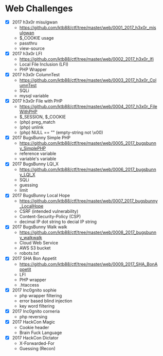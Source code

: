 # Web Challenges

* [x] 2017 h3x0r misulgwan
  - https://github.com/ktb88/ctf/tree/master/web/0001_2017_h3x0r_misulgwan
  - $\_COOKIE usage
  - passthru
  - view-source
* [x] 2017 h3x0r LFI
  - https://github.com/ktb88/ctf/tree/master/web/0002_2017_h3x0r_lfi
  - Local File Inclusion (LFI)
  - PHP Wrapper
* [x] 2017 h3x0r ColumnTest
  - https://github.com/ktb88/ctf/tree/master/web/0003_2017_h3x0r_ColumnTest
  - SQLi
  - mysql variable
* [x] 2017 h3x0r File with PHP
  - https://github.com/ktb88/ctf/tree/master/web/0004_2017_h3x0r_FileWithPHP
  - $\_SESSION, $\_COOKIE
  - (php) preg_match
  - (php) unlink
  - (php) NULL == "" (empty-string not \x00)
* [x] 2017 BugsBunny Simple PHP
  - https://github.com/ktb88/ctf/tree/master/web/0005_2017_bugsbunny_SimplePHP
  - reference variable
  - variable's variable
* [x] 2017 BugsBunny LQI_X
  - https://github.com/ktb88/ctf/tree/master/web/0006_2017_bugsbunny_LQI_X
  - SQLi
  - guessing
  - limit
* [x] 2017 BugsBunny Local Hope
  - https://github.com/ktb88/ctf/tree/master/web/0007_2017_bugsbunny_LocalHope
  - CSRF (intended vulnerability)
  - Content-Security-Policy (CSP)
  - decimal IP dot string to decial IP string
* [x] 2017 BugsBunny Walk walk
  - https://github.com/ktb88/ctf/tree/master/web/0008_2017_bugsbunny_walkwalk
  - Cloud Web Service
  - AWS S3 bucket
  - robots.txt
* [x] 2017 SHA Bon Appetit
  - https://github.com/ktb88/ctf/tree/master/web/0009_2017_SHA_BonAppetit
  - LFI
  - PHP wrapper
  - .htaccess
* [x] 2017 Inc0gnito sophie
  - php wrapper filtering
  - error based blind injection
  - key word filtering
* [x] 2017 Inc0gnito corneria
  - php reversing
* [x] 2017 HackCon Magic
  - Cookie header
  - Brain Fuck Language
* [x] 2017 HackCon Dictator
  - X-Forwarded-For
  - Guessing (Recon)


